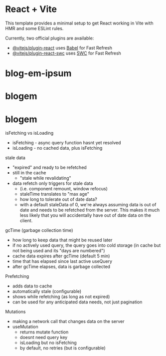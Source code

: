# React + Vite

This template provides a minimal setup to get React working in Vite with HMR and some ESLint rules.

Currently, two official plugins are available:

- [@vitejs/plugin-react](https://github.com/vitejs/vite-plugin-react/blob/main/packages/plugin-react/README.md) uses [Babel](https://babeljs.io/) for Fast Refresh
- [@vitejs/plugin-react-swc](https://github.com/vitejs/vite-plugin-react-swc) uses [SWC](https://swc.rs/) for Fast Refresh
# blog-em-ipsum
# blogem
# blogem

isFetching vs isLoading
- isFetching - async query function hasnt yet resolved
- isLoading - no cached data, plus isFetching

stale data
- "expired" and ready to be refetched
- still in the cache
    - "stale while revalidating"
- data refetch only triggers for stale data 
    - (i.e. component remount, window refocus)
    - staleTime translates to "max age"
    - how long to tolerate out of date data?
    - with a default staleData of 0, we're always assuming data is out of date and needs to be refetched from the server. This makes it much less likely that you will accidentally have out of date data on the client.

gcTime (garbage collection time)
- how long to keep data that might be reused later
- if no actively used query, the query goes into cold storage (in cache but not being used and its "days are numbered")
- cache data expires after gcTime (default 5 min)
- time that has elapsed since last active useQuery
- after gcTime elapses, data is garbage collected

Prefetching
- adds data to cache
- automatically stale (configurable)
- shows while refetching (as long as not expired)
- can be used for any anticipated data needs, not just pagination

Mutations
- making a network call that changes data on the server
- useMutation
    - returns mutate function
    - doesnt need query key
    - isLoading but no isFetching
    - by default, no retries (but is configurable)
